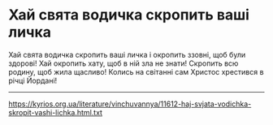 Хай свята водичка скропить ваші личка
================================================================

Хай свята водичка скропить ваші личка
і окропить ззовні, щоб були здорові!
Хай окропить хату, щоб в ній зла не знати!
Скропить всю родину, щоб жила щасливо!
Колись на світанні сам Христос хрестився в річці Йордані!

----------------------------------------------------------------

https://kyrios.org.ua/literature/vinchuvannya/11612-haj-svjata-vodichka-skropit-vashi-lichka.html.txt
